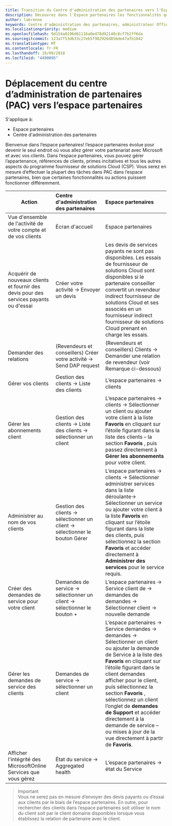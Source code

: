 ```yaml
---
title: Transition du Centre d'administration des partenaires vers l'Espace partenaires
description: Découvrez dans l'Espace partenaires les fonctionnalités que vous utilisiez d'habitude dans le Centre d'administration des partenaires
author: labrenne
keywords: Centre d'administration des partenaires, administrateur Office365, fonctionnalités du Centre d'administration des partenaires
ms.localizationpriority: medium
ms.openlocfilehash: 9d154a0196d61116a0e478d92140c8cf7b2ff6da
ms.sourcegitcommit: 123a7f53d633c27eb5f982926d856de47afb1042
ms.translationtype: MT
ms.contentlocale: fr-FR
ms.lasthandoff: 10/09/2018
ms.locfileid: "4490095"
---
```

# <a name="moving-from-partner-admin-center-pac-to-the-partner-center"></a>Déplacement du centre d’administration de partenaires (PAC) vers l’espace partenaires

S'applique à:
- Espace partenaires
- Centre d'administration des partenaires

Bienvenue dans l’espace partenaires! l’espace partenaires évolue pour devenir le seul endroit où vous allez gérer votre partenariat avec Microsoft et avec vos clients. Dans l’espace partenaires, vous pouvez gérer l’appartenance, références de clients, primes incitatives et tous les autres aspects du programme fournisseur de solutions Cloud (CSP). Vous serez en mesure d’effectuer la plupart des tâches dans PAC dans l’espace partenaires, bien que certaines fonctionnalités ou actions puissent fonctionner différemment. 


|**Action**   |**Centre d'administration des partenaires**   |**Espace partenaires**   |
|--------------|:--------------|:---------------|
|Vue d'ensemble de l'activité de votre compte et de vos clients|Écran d'accueil|Espace partenaires|
|Acquérir de nouveaux clients et fournir des devis pour des services payants ou d'essai|Créer votre activité -> Envoyer un devis|Les devis de services payants ne sont pas disponibles. Les essais de fournisseur de solutions Cloud sont disponibles si le partenaire conseiller convertit un revendeur indirect fournisseur de solutions Cloud et ses associés en un fournisseur indirect fournisseur de solutions Cloud prenant en charge les essais. |
|Demander des relations|(Revendeurs et conseillers) Créer votre activité -> Send DAP request|(Revendeurs et conseillers) Clients -> Demander une relation de revendeur (voir Remarque ci-dessous)|
|Gérer vos clients|Gestion des clients -> Liste des clients|L’espace partenaires -> clients|
|Gérer les abonnements client|Gestion des clients -> Liste des clients -> sélectionner un client|L’espace partenaires -> clients -> Sélectionner un client ou ajouter votre client à la liste **Favoris** en cliquant sur l’étoile figurant dans la liste des clients – la section **Favoris** , puis passez directement à **Gérer les abonnements** pour votre client.|
|Administrer au nom de vos clients|Gestion des clients -> sélectionner un client -> sélectionner le bouton Gérer|L’espace partenaires -> clients -> Sélectionner administrer services dans la liste déroulante-> Sélectionner un service ou ajouter votre client à la liste **Favoris** en cliquant sur l’étoile figurant dans la liste des clients, puis sélectionnez la section **Favoris** et accéder directement à **Administrer des services** pour le service requis.|
|Créer des demandes de service pour votre client|Demandes de service -> sélectionner un client -> sélectionner le bouton + | L’espace partenaires -> Service client de -> demandes de demandes -> Sélectionner client -> nouvelle demande|
|Gérer les demandes de service des clients| Demandes de service -> sélectionner un client|L’espace partenaires -> Service demandes -> demandes -> Sélectionner un client ou ajouter la demande de Service à la liste des **Favoris** en cliquant sur l’étoile figurant dans le client demandes afficher pour le client, puis sélectionnez la section **Favoris** , sélectionnez un client l’onglet de **demandes de Support** et accéder directement à la demande de service – ou mises à jour de la vue directement à partir de **Favoris**.|
|Afficher l'intégrité des MicrosoftOnline Services que vous gérez|État du service -> Aggregated health|L’espace partenaires -> état du Service|

>Important<br>
Vous ne serez pas en mesure d’envoyer des devis payants ou d’essai aux clients par le biais de l’espace partenaires. En outre, pour rechercher des clients dans l’espace partenaires soit utiliser le nom du client soit par le client domaine disponibles lorsque vous établissez la relation de partenaire avec le client.